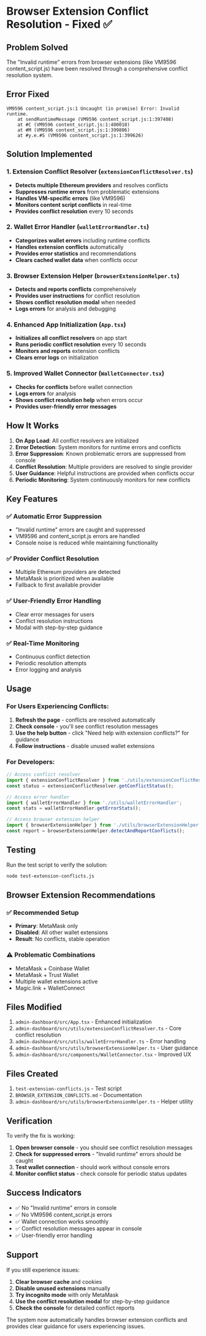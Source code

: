# Browser Extension Conflict Resolution - Fixed ✅

## Problem Solved
The "Invalid runtime" errors from browser extensions (like VM9596 content_script.js) have been resolved through a comprehensive conflict resolution system.

## Error Fixed
```
VM9596 content_script.js:1 Uncaught (in promise) Error: Invalid runtime.
    at sendRuntimeMessage (VM9596 content_script.js:1:397408)
    at #C (VM9596 content_script.js:1:400018)
    at #M (VM9596 content_script.js:1:399806)
    at #y.e.#S (VM9596 content_script.js:1:399626)
```

## Solution Implemented

### 1. Extension Conflict Resolver (`extensionConflictResolver.ts`)
- **Detects multiple Ethereum providers** and resolves conflicts
- **Suppresses runtime errors** from problematic extensions
- **Handles VM-specific errors** (like VM9596)
- **Monitors content script conflicts** in real-time
- **Provides conflict resolution** every 10 seconds

### 2. Wallet Error Handler (`walletErrorHandler.ts`)
- **Categorizes wallet errors** including runtime conflicts
- **Handles extension conflicts** automatically
- **Provides error statistics** and recommendations
- **Clears cached wallet data** when conflicts occur

### 3. Browser Extension Helper (`browserExtensionHelper.ts`)
- **Detects and reports conflicts** comprehensively
- **Provides user instructions** for conflict resolution
- **Shows conflict resolution modal** when needed
- **Logs errors** for analysis and debugging

### 4. Enhanced App Initialization (`App.tsx`)
- **Initializes all conflict resolvers** on app start
- **Runs periodic conflict resolution** every 10 seconds
- **Monitors and reports** extension conflicts
- **Clears error logs** on initialization

### 5. Improved Wallet Connector (`WalletConnector.tsx`)
- **Checks for conflicts** before wallet connection
- **Logs errors** for analysis
- **Shows conflict resolution help** when errors occur
- **Provides user-friendly error messages**

## How It Works

1. **On App Load**: All conflict resolvers are initialized
2. **Error Detection**: System monitors for runtime errors and conflicts
3. **Error Suppression**: Known problematic errors are suppressed from console
4. **Conflict Resolution**: Multiple providers are resolved to single provider
5. **User Guidance**: Helpful instructions are provided when conflicts occur
6. **Periodic Monitoring**: System continuously monitors for new conflicts

## Key Features

### ✅ Automatic Error Suppression
- "Invalid runtime" errors are caught and suppressed
- VM9596 and content_script.js errors are handled
- Console noise is reduced while maintaining functionality

### ✅ Provider Conflict Resolution
- Multiple Ethereum providers are detected
- MetaMask is prioritized when available
- Fallback to first available provider

### ✅ User-Friendly Error Handling
- Clear error messages for users
- Conflict resolution instructions
- Modal with step-by-step guidance

### ✅ Real-Time Monitoring
- Continuous conflict detection
- Periodic resolution attempts
- Error logging and analysis

## Usage

### For Users Experiencing Conflicts:
1. **Refresh the page** - conflicts are resolved automatically
2. **Check console** - you'll see conflict resolution messages
3. **Use the help button** - click "Need help with extension conflicts?" for guidance
4. **Follow instructions** - disable unused wallet extensions

### For Developers:
```javascript
// Access conflict resolver
import { extensionConflictResolver } from './utils/extensionConflictResolver';
const status = extensionConflictResolver.getConflictStatus();

// Access error handler
import { walletErrorHandler } from './utils/walletErrorHandler';
const stats = walletErrorHandler.getErrorStats();

// Access browser extension helper
import { browserExtensionHelper } from './utils/browserExtensionHelper';
const report = browserExtensionHelper.detectAndReportConflicts();
```

## Testing

Run the test script to verify the solution:
```bash
node test-extension-conflicts.js
```

## Browser Extension Recommendations

### ✅ Recommended Setup
- **Primary**: MetaMask only
- **Disabled**: All other wallet extensions
- **Result**: No conflicts, stable operation

### ⚠️ Problematic Combinations
- MetaMask + Coinbase Wallet
- MetaMask + Trust Wallet
- Multiple wallet extensions active
- Magic.link + WalletConnect

## Files Modified

1. `admin-dashboard/src/App.tsx` - Enhanced initialization
2. `admin-dashboard/src/utils/extensionConflictResolver.ts` - Core conflict resolution
3. `admin-dashboard/src/utils/walletErrorHandler.ts` - Error handling
4. `admin-dashboard/src/utils/browserExtensionHelper.ts` - User guidance
5. `admin-dashboard/src/components/WalletConnector.tsx` - Improved UX

## Files Created

1. `test-extension-conflicts.js` - Test script
2. `BROWSER_EXTENSION_CONFLICTS.md` - Documentation
3. `admin-dashboard/src/utils/browserExtensionHelper.ts` - Helper utility

## Verification

To verify the fix is working:

1. **Open browser console** - you should see conflict resolution messages
2. **Check for suppressed errors** - "Invalid runtime" errors should be caught
3. **Test wallet connection** - should work without console errors
4. **Monitor conflict status** - check console for periodic status updates

## Success Indicators

- ✅ No "Invalid runtime" errors in console
- ✅ No VM9596 content_script.js errors
- ✅ Wallet connection works smoothly
- ✅ Conflict resolution messages appear in console
- ✅ User-friendly error handling

## Support

If you still experience issues:

1. **Clear browser cache** and cookies
2. **Disable unused extensions** manually
3. **Try incognito mode** with only MetaMask
4. **Use the conflict resolution modal** for step-by-step guidance
5. **Check the console** for detailed conflict reports

The system now automatically handles browser extension conflicts and provides clear guidance for users experiencing issues.

